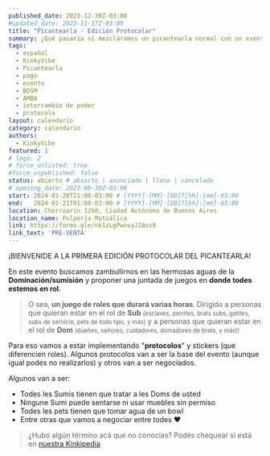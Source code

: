 ```yaml
---
published_date: 2023-12-30Z-03:00
#updated_date: 2023-11-17Z-03:00
title: "Picantearla - Edición Protocolar"
summary: ¿Qué pasaría si mezcláramos un picantearla normal con un evento de juegos de roles? Pensamos averiguarlo <3 Sumate a nuestro evento de protocolo y Dominación/sumisión
tags:
  - español
  - KinkyVibe
  - Picantearla
  - pago
  - evento
  - BDSM
  - AMBA
  - intercambio de poder
  - protocolo
layout: calendario
category: calendario
authors:
  - KinkyVibe
featured: 1
# logo: 2
# force_unlisted: true
#force_unpublished: false
status: abierto # abierto | anunciado | lleno | cancelado
# opening_date: 2023-09-30Z-03:00
start: 2024-01-20T21:00-03:00 # [YYYY]-[MM]-[DD]T[hh]:[mm]-03:00
end:   2024-01-21T01:00-03:00 # [YYYY]-[MM]-[DD]T[hh]:[mm]-03:00
location: Chorroarín 1260, Ciudad Autónoma de Buenos Aires
location_name: Pulpería Mutuálica
link: https://forms.gle/nk1zLgPwovyJ18os9
link_text: 'PRE-VENTA'
---
```


¡BIENVENIDE A LA PRIMERA EDICIÓN PROTOCOLAR DEL PICANTEARLA!

En este evento buscamos zambullirnos en las hermosas aguas de la **Dominación/sumisión** y proponer una juntada de juegos en **donde todes estemos en rol**.

> O sea, **un juego de roles que durará varias horas**. Dirigido a personas que quieran estar en el rol de **Sub** <small>(esclaves, perrites, brats subs, gatites, subs de servicio, pets de todo tipo, y más)</small> y a personas que quieran estar en el rol de **Dom** <small>(dueñes, señores, cuidadores, domadores de brats, y más!)</small>

Para eso vamos a estar implementando "**protocolos**" y stickers (que diferencien roles). Algunos protocolos van a ser la base del evento (aunque igual podés no realizarlos) y otros van a ser negociados.

Algunos van a ser:
- Todes les Sumis tienen que tratar a les Doms de usted
- Ningune Sumi puede sentarse ni usar muebles sin permiso
- Todes les pets tienen que tomar agua de un bowl
- Entre otras que vamos a negociar entre todes ♥️

> ¿Hubo algún término acá que no conocías? Podés chequear si está en [nuestra Kinkipedia](https://kinkyvibe.ar/wiki)
